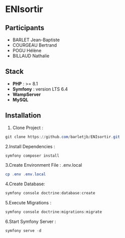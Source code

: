 # ENIsortir

## Participants

- BARLET Jean-Baptiste
- COURGEAU Bertrand
- POGU Hélène
- BILLAUD Nathalie

## Stack

- **PHP** : >= 8.1
- **Symfony** : version LTS 6.4
- **WampServer**
- **MySQL**

## Installation

1. Clone Project : 
```powershell
git clone https://github.com/barletjb/ENIsortir.git
```

2.Install Dependencies :  
```powershell
symfony composer install
```

3.Create Environment File : .env.local
```powershell
cp .env .env.local
```

4.Create Database: 
```powershell
symfony console doctrine:database:create
```

5.Execute Migrations : 
```powershell
symfony console doctrine:migrations:migrate
```

6.Start Symfony Server :  
```powershell
symfony serve -d
```








